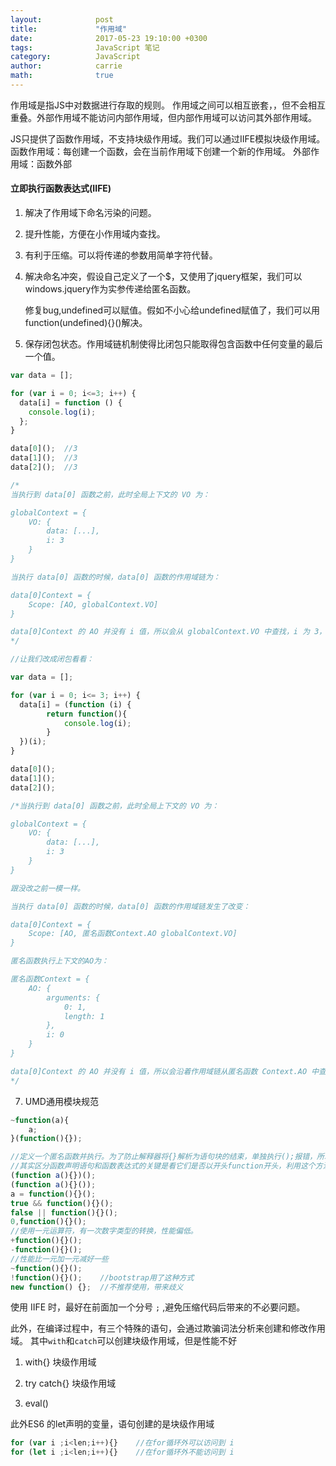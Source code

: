 ```yaml
---
layout:            post
title:             "作用域"
date:              2017-05-23 19:10:00 +0300
tags:              JavaScript 笔记
category:          JavaScript
author:            carrie
math:              true
---
```

作用域是指JS中对数据进行存取的规则。
作用域之间可以相互嵌套，，但不会相互重叠。外部作用域不能访问内部作用域，但内部作用域可以访问其外部作用域。

JS只提供了函数作用域，不支持块级作用域。我们可以通过IIFE模拟块级作用域。
函数作用域：每创建一个函数，会在当前作用域下创建一个新的作用域。
外部作用域：函数外部
#### 立即执行函数表达式(IIFE)
1. 解决了作用域下命名污染的问题。
2. 提升性能，方便在小作用域内查找。
3. 有利于压缩。可以将传递的参数用简单字符代替。
4. 解决命名冲突，假设自己定义了一个$，又使用了jquery框架，我们可以windows.jquery作为实参传递给匿名函数。

    修复bug,undefined可以赋值。假如不小心给undefined赋值了，我们可以用function(undefined){}()解决。
6. 保存闭包状态。作用域链机制使得比闭包只能取得包含函数中任何变量的最后一个值。
```javascript
var data = [];

for (var i = 0; i<=3; i++) {
  data[i] = function () {
    console.log(i);
  };
}

data[0]();  //3
data[1]();  //3
data[2]();  //3

/*
当执行到 data[0] 函数之前，此时全局上下文的 VO 为：

globalContext = {
    VO: {
        data: [...],
        i: 3
    }
}

当执行 data[0] 函数的时候，data[0] 函数的作用域链为：

data[0]Context = {
    Scope: [AO, globalContext.VO]
}

data[0]Context 的 AO 并没有 i 值，所以会从 globalContext.VO 中查找，i 为 3，所以打印的结果就是 3。
*/

//让我们改成闭包看看：

var data = [];

for (var i = 0; i<= 3; i++) {
  data[i] = (function (i) {
        return function(){
            console.log(i);
        }
  })(i);
}

data[0]();
data[1]();
data[2]();

/*当执行到 data[0] 函数之前，此时全局上下文的 VO 为：

globalContext = {
    VO: {
        data: [...],
        i: 3
    }
}

跟没改之前一模一样。

当执行 data[0] 函数的时候，data[0] 函数的作用域链发生了改变：

data[0]Context = {
    Scope: [AO, 匿名函数Context.AO globalContext.VO]
}

匿名函数执行上下文的AO为：

匿名函数Context = {
    AO: {
        arguments: {
            0: 1,
            length: 1
        },
        i: 0
    }
}

data[0]Context 的 AO 并没有 i 值，所以会沿着作用域链从匿名函数 Context.AO 中查找，这时候就会找 i 为 0，找到了就不会往 globalContext.VO 中查找了，即使 globalContext.VO 也有 i 的值(值为3)，所以打印的结果就是0。
*/
```
7. UMD通用模块规范
```javascript
~function(a){
    a;
}(function(){});
```
```javascript
//定义一个匿名函数并执行。为了防止解释器将{}解析为语句块的结束，单独执行();报错，所以将函数声明语句用小括号括起来，转换为函数表达式。
//其实区分函数声明语句和函数表达式的关键是看它们是否以开头function开头，利用这个方法，我们可以用多种方式将函数声明语句转换为函数表达式，来直接运行匿名函数，如下：
(function a(){})();
(function a(){}());
a = function(){}();
true && function(){}();
false || function(){}();
0,function(){}();
//使用一元运算符，有一次数字类型的转换，性能偏低。
+function(){}();
-function(){}();
//性能比一元加一元减好一些
~function(){}();
!function(){}();    //bootstrap用了这种方式
new function() {};  //不推荐使用，带来歧义
```

使用 IIFE 时，最好在前面加一个分号 `;` ,避免压缩代码后带来的不必要问题。

此外，在编译过程中，有三个特殊的语句，会通过欺骗词法分析来创建和修改作用域。
其中`with`和`catch`可以创建块级作用域，但是性能不好

1. with{}  块级作用域

2. try catch{} 块级作用域

3. eval()

此外ES6 的let声明的变量，语句创建的是块级作用域
```javascript
for (var i ;i<len;i++){}    //在for循环外可以访问到 i
for (let i ;i<len;i++){}    //在for循环外不能访问到 i
```
